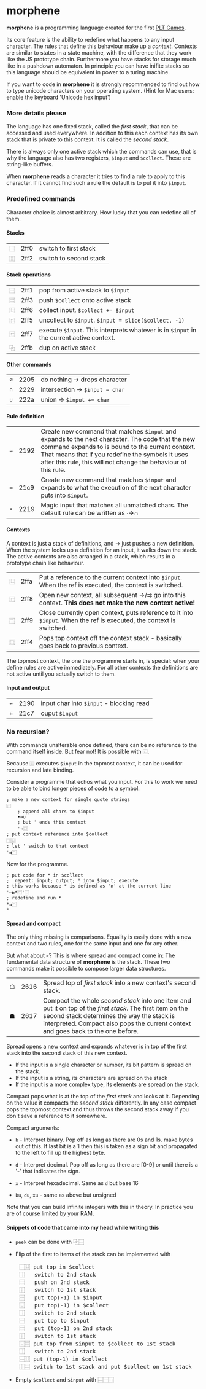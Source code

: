 # morphene

__morphene__ is a programming language created for the first [PLT Games](http://pltgames.com).

Its core feature is the ability to redefine what happens to any input character.
The rules that define this behaviour make up a *context*. Contexts are similar
to states in a state machine, with the difference that they work like the JS
prototype chain. Furthermore you have stacks for storage much like in a pushdown
automaton. In principle you can have inifite stacks so this language should be
equivalent in power to a turing machine.

If you want to code in __morphene__ it is strongly recommended to find out how
to type unicode characters on your operating system. (Hint for Mac users:
enable the keyboard 'Unicode hex input')

### More details please

The language has one fixed stack, called the *first stack*, that can be accessed
and used everywhere. In addition to this each context has its own stack that is
private to this context. It is called the *second stack*.

There is always only one active stack which the commands can use, that is why
the language also has two registers, `$input` and `$collect`. These are 
string-like buffers.

When __morphene__ reads a character it tries to find a rule to apply to this
character. If it cannot find such a rule the default is to put it into `$input`.


### Predefined commands

Character choice is almost arbitrary. How lucky that you can redefine all of them.

#### Stacks

<table>
<tr><td><code>⿰</code></td><td>2ff0</td><td>switch to first stack</td></tr>
<tr><td><code>⿲</code></td><td>2ff2</td><td>switch to second stack</td></tr>
</table>

#### Stack operations

<table>
<tr><td><code>⿱</code></td><td>2ff1</td><td>pop from active stack to <code>$input</code></td></tr>
<tr><td><code>⿳</code></td><td>2ff3</td><td>push <code>$collect</code> onto active stack</td></tr>
<tr><td><code>⿶</code></td><td>2ff6</td><td>collect input. <code>$collect += $input</code></td></tr>
<tr><td><code>⿵</code></td><td>2ff5</td><td>uncollect to <code>$input</code>. <code>$input = slice($collect, -1)</code></td></tr>
<tr><td><code>⿷</code></td><td>2ff7</td><td>execute <code>$input</code>. This interprets whatever is in <code>$input</code> in the
              current active context.</td></tr>
<tr><td><code>⿻</code></td><td>2ffb</td><td>dup on active stack</td></tr>
</table>

#### Other commands

<table>
<tr><td><code>∅</code></td><td>2205</td><td>do nothing -> drops character</td></tr>
<tr><td><code>∩</code></td><td>2229</td><td>intersection -> <code>$input = char</code></td></tr>
<tr><td><code>∪</code></td><td>222a</td><td>union -> <code>$input += char</code></td></tr>
</table>


#### Rule definition

<table>
<tr><td><code>→</code></td><td>2192</td><td>Create new command that matches <code>$input</code> and expands to the next
             character.
             The code that the new command expands to is bound to the current
             context. That means that if you redefine the symbols it uses after
             this rule, this will not change the behaviour of this rule.</td></tr>
<tr><td><code>⇉</code></td><td>21c9</td><td>Create new command that matches <code>$input</code> and expands to what the
             execution of the next character puts into <code>$input</code>.</td></tr>
<tr><td><code>∙</code></td><td>2219</td><td>Magic input that matches all unmatched chars. The default rule can
             be written as ∙→∩</td></tr>
</table>

#### Contexts

A context is just a stack of definitions, and → just pushes a new definition.
When the system looks up a definition for an input, it walks down the stack.
The active contexts are also arranged in a stack, which results in a prototype
chain like behaviour.

<table>
<tr><td><code>⿺</code></td><td>2ffa</td><td>Put a reference to the current context into <code>$input</code>.
              When the ref is executed, the context is switched.</td></tr>
<tr><td><code>⿸</code></td><td>2ff8</td><td>Open new context, all subsequent →/⇉ go into this context.
              <strong>This does not make the new context active!</strong></td></tr>
<tr><td><code>⿹</code></td><td>2ff9</td><td>Close currently open context, puts reference to it into <code>$input</code>.
              When the ref is executed, the context is switched.</td></tr>
<tr><td><code>⿴</code></td><td>2ff4</td><td>Pops top context off the context stack - basically goes back to
              previous context.</td></tr>
</table>

The topmost context, the one the programme starts in, is special:
when your define rules are active immediately. For all other contexts the
definitions are not active until you actually switch to them.


#### Input and output

<table>
<tr><td><code>←</code></td><td>2190</td><td>input char into <code>$input</code> - blocking read</td></tr>
<tr><td><code>⇇</code></td><td>21c7</td><td>ouput <code>$input</code></td></tr>
</table>

### No recursion?

With commands unalterable once defined, there can be no reference to the command
itself inside. But fear not! It is possible with `⿷`.

Because `⿷` executes `$input` in the topmost context, it can be used for
recursion and late binding.

Consider a programme that echos what you input. For this to work 
we need to be able to bind longer pieces of code to a symbol. 

    ; make a new context for single quote strings
    ⿸
        ; append all chars to $input
        ∙→∪
        ; but ' ends this context
        '→⿴
    ; put context reference into $collect
    ⿹⿶
    ; let ' switch to that context
    '⇉⿵

Now for the programme.

    ; put code for * in $collect
    ;  repeat: input; output; * into $input; execute
    ; this works because * is defined as '∩' at the current line
    '←⇇*⿷'⿶
    ; redefine and run *
    *⇉⿵
    *


#### Spread and compact

The only thing missing is comparisons. Equality is easily done with a new
context and two rules, one for the same input and one for any other.

But what about `<`? This is where spread and compact come in:
The fundamental data structure of __morphene__ is the stack. These two commands
make it possible to compose larger data structures.

<table>
<tr><td>☖</td><td>2616</td><td>Spread top of <em>first stack</em> into a new context's second stack.
<tr><td>☗</td><td>2617</td><td>Compact the whole <em>second stack</em> into one item and
    put it on top of the <em>first stack</em>. The first item on the second stack
    determines the way the stack is interpreted. Compact also pops the current
    context and goes back to the one before.
</table>

Spread opens a new context and expands whatever is in top of the first stack
into the second stack of this new context.

* If the input is a single character or number, its bit pattern is spread on 
  the stack.
* If the input is a string, its characters are spread on the stack
* If the input is a more complex type, its elements are spread on the stack.


Compact pops what is at the top of the *first stack* and looks at it. Depending
on the value it compacts the *second stack* differently. In any case compact 
pops the topmost context and thus throws the second stack away if you don't 
save a reference to it somewhere.

Compact arguments:

* `b` - Interpret binary. Pop off as long as there are 0s and 1s. make bytes out 
      of this. If last bit is a 1 then this is taken as a sign bit and 
      propagated to the left to fill up the highest byte.
* `d` - Interpret decimal. Pop off as long as there are [0-9] or until there is 
      a '-' that indicates the sign.
* `x` - Interpret hexadecimal. Same as `d` but base 16

* `bu`, `du`, `xu` - same as above but unsigned

Note that you can build infinite integers with this in theory. In practice you 
are of course limited by your RAM.


#### Snippets of code that came into my head while writing this

- `peek` can be done with ⿻⿱

- Flip of the first to items of the stack can be implemented with

<pre>
    ⿱⿶ put top in $collect
    ⿲   switch to 2nd stack
    ⿳   push on 2nd stack
    ⿰   switch to 1st stack
    ⿱   put top(-1) in $input
    ⿶   put top(-1) in $collect
    ⿲   switch to 2nd stack
    ⿱   put top to $input
    ⿳   put (top-1) on 2nd stack
    ⿰   switch to 1st stack
    ⿶⿳ put top from $input to $collect to 1st stack
    ⿲   switch to 2nd stack
    ⿱⿶ put (top-1) in $collect
    ⿰⿳ switch to 1st stack and put $collect on 1st stack
</pre>


- Empty `$collect` and `$input` with ⿳⿱⿵




